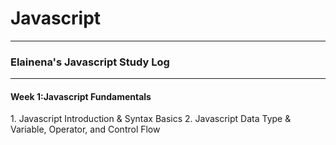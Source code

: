 # Javascript
  
---  

<h3>Elainena's Javascript Study Log</h3>

---

<h4>Week 1:Javascript Fundamentals</h4>
1. Javascript Introduction & Syntax Basics
2. Javascript Data Type & Variable, Operator, and Control Flow   

